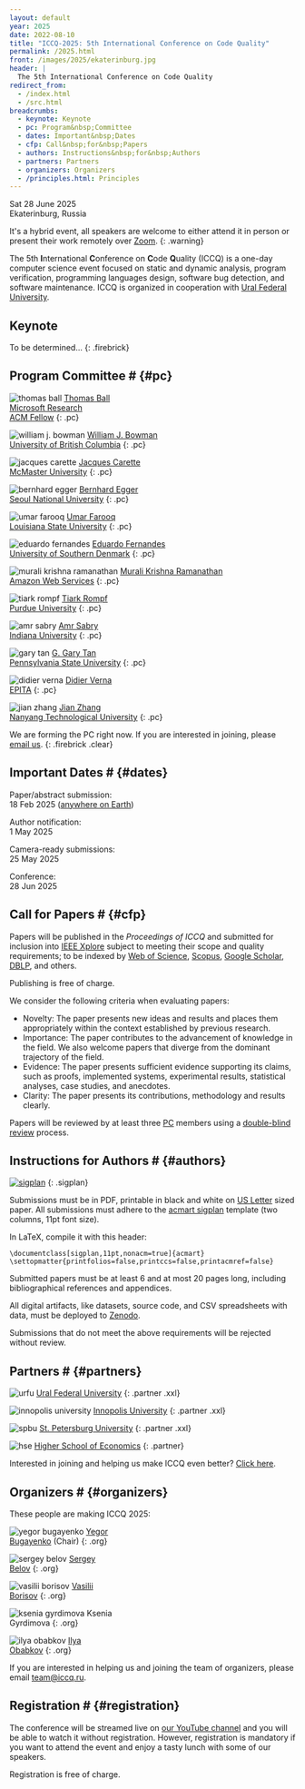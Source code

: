 ```yaml
---
layout: default
year: 2025
date: 2022-08-10
title: "ICCQ-2025: 5th International Conference on Code Quality"
permalink: /2025.html
front: /images/2025/ekaterinburg.jpg
header: |
  The 5th International Conference on Code Quality
redirect_from:
  - /index.html
  - /src.html
breadcrumbs:
  - keynote: Keynote
  - pc: Program&nbsp;Committee
  - dates: Important&nbsp;Dates
  - cfp: Call&nbsp;for&nbsp;Papers
  - authors: Instructions&nbsp;for&nbsp;Authors
  - partners: Partners
  - organizers: Organizers
  - /principles.html: Principles
---
```


Sat 28 June 2025
<br/>
Ekaterinburg, Russia

It's a hybrid event, all speakers are welcome to either attend it 
in person or present their work remotely over [Zoom](https://zoom.us/).
{: .warning}

The 5th **I**nternational **C**onference on **C**ode **Q**uality (ICCQ)
is a one-day computer science event
focused on
static and dynamic analysis,
program verification,
programming languages design,
software bug detection,
and software maintenance.
ICCQ is organized in cooperation with
[Ural Federal University](https://urfu.ru/).
<!--
ICCQ is organized in cooperation with
[IEEE Computer Society](https://conferences.ieee.org/conferences_events/conferences/conferencedetails/60895).
-->

<!--
[![ieee](/images/ieee-cs.svg)](https://conferences.ieee.org/conferences_events/conferences/conferencedetails/60895)
{: .nonprofit}
-->

## Keynote

To be determined...
{: .firebrick}

<!--
## Steering Committee # {#steering}

To be determined...
{: .firebrick}
-->

## Program Committee # {#pc}

![thomas ball](/images/pc/thomas-ball.jpg)
[Thomas Ball](https://scholar.google.com/citations?user=d2f0VUQAAAAJ)
<br/>
[Microsoft Research](https://www.microsoft.com/en-us/research/people/tball/)
<br/>
[ACM Fellow](https://awards.acm.org/award_winners/ball_3707775)
{: .pc}

![william j. bowman](/images/pc/william-bowman.jpg)
[William J. Bowman](https://www.williamjbowman.com/)
<br/>
[University of British Columbia](https://www.ubc.ca/)
{: .pc}

![jacques carette](/images/pc/jacques-carette.jpg)
[Jacques Carette](https://scholar.google.com/citations?user=Sc-k-EgAAAAJ)
<br/>
[McMaster University](https://www.eng.mcmaster.ca/cas/)
{: .pc}

![bernhard egger](/images/pc/bernhard-egger.jpg)
[Bernhard Egger](https://scholar.google.com/citations?user=g-ZpvTIAAAAJ)
<br/>
[Seoul National University](https://cse.snu.ac.kr/en/professor/bernhard-egger)
{: .pc}

![umar farooq](/images/pc/umar-farooq.jpg)
[Umar Farooq](https://csc.lsu.edu/~ufarooq/)
<br/>
[Louisiana State University](https://csc.lsu.edu)
{: .pc}

![eduardo fernandes](/images/pc/eduardo-fernandes.jpg)
[Eduardo Fernandes](https://scholar.google.com/citations?user=bPnuCiMAAAAJ)
<br/>
[University of Southern Denmark](https://portal.findresearcher.sdu.dk/en/organisations/sdu-software-engineering)
{: .pc}

![murali krishna ramanathan](/images/pc/murali-krishna-ramanathan.jpg)
[Murali Krishna Ramanathan](https://scholar.google.com/citations?user=iw1GQj0AAAAJ)
<br/>
[Amazon Web Services](https://aws.amazon.com/)
{: .pc}

![tiark rompf](/images/pc/tiark-rompf.jpg)
[Tiark  Rompf](http://tiarkrompf.github.io/)
<br/>
[Purdue University](https://www.purdue.edu/)
{: .pc}

![amr sabry](/images/pc/amr-sabry.jpg)
[Amr Sabry](https://scholar.google.com/citations?user=dYGSG4EAAAAJ)
<br/>
[Indiana University](https://luddy.indiana.edu/)
{: .pc}

![gary tan](/images/pc/gary-tan.jpg)
[G. Gary Tan](https://scholar.google.com/citations?user=JP0dqTEAAAAJ&hl=en)
<br/>
[Pennsylvania State University](https://www.eecs.psu.edu/)
{: .pc}

![didier verna](/images/pc/didier-verna.jpg)
[Didier Verna](https://scholar.google.fr/citations?user=O9G-pNoAAAAJ)
<br/>
[EPITA](https://www.epita.fr)
{: .pc}

![jian zhang](/images/pc/jian-zhang.jpg)
[Jian Zhang](https://scholar.google.com/citations?user=ki1y5TQAAAAJ)
<br/>
[Nanyang Technological University](https://www.ntu.edu.sg/)
{: .pc}

We are forming the PC right now. If you are interested in joining,
please [email us](mailto:pc@iccq.ru).
{: .firebrick .clear}

## Important Dates # {#dates}

Paper/abstract submission:<br>
18 Feb 2025
([anywhere on Earth](https://en.wikipedia.org/wiki/Anywhere_on_Earth))

Author notification:<br>
1 May 2025

Camera-ready submissions:<br>
25 May 2025

Conference:<br>
28 Jun 2025

## Call for Papers # {#cfp}

Papers will be published in the _Proceedings of ICCQ_
and submitted for inclusion into
[IEEE Xplore](https://ieeexplore.ieee.org/Xplore/home.jsp)
subject to meeting their scope and quality requirements;
to be indexed by
[Web of Science][WoS],
[Scopus](https://www.scopus.com/home.uri),
[Google Scholar](https://scholar.google.com/),
[DBLP](https://dblp.uni-trier.de/), and others.

Publishing is free of charge.

We consider the following criteria when evaluating papers:

* Novelty: The paper presents new ideas and results and places them
appropriately within the context established by previous research.
* Importance: The paper contributes to the advancement of knowledge in
the field. We also welcome papers that diverge from the dominant trajectory
of the field.
* Evidence: The paper presents sufficient evidence supporting its claims,
such as proofs, implemented systems, experimental results, statistical
analyses, case studies, and anecdotes.
* Clarity: The paper presents its contributions, methodology and
results clearly.

Papers will be reviewed by at least three [PC](#pc) members using
a [double-blind review][double-blind] process.

## Instructions for Authors # {#authors}

[![sigplan](/images/sample-sigplan.png)](/images/sample-sigplan.pdf)
{: .sigplan}

Submissions must be in PDF, printable in black and white on
[US Letter](https://en.wikipedia.org/wiki/Letter_%28paper_size%29) sized paper.
All submissions must adhere to the
[acmart sigplan](https://www.sigplan.org/Resources/Author/)
template (two columns, 11pt font size).

In LaTeX, compile it with this header:

```
\documentclass[sigplan,11pt,nonacm=true]{acmart}
\settopmatter{printfolios=false,printccs=false,printacmref=false}
```

Submitted papers must be at least 6 and at most 20 pages long,
including bibliographical references and appendices.

All digital artifacts, like datasets, source code,
and CSV spreadsheets with data,
must be deployed to [Zenodo](https://zenodo.org/).

Submissions that do not meet the above requirements
will be rejected without review.

<!-- [Click here](https://easychair.org/cfp/iccq24) to submit via EasyChair. -->

## Partners # {#partners}

![urfu](/images/partners/urfu.svg)
[Ural Federal University](https://urfu.ru/)
{: .partner .xxl}

![innopolis university](/images/partners/iu.svg)
[Innopolis University](https://innopolis.university/)
{: .partner .xxl}

![spbu](/images/partners/spbu.svg)
[St. Petersburg University](https://english.spbu.ru)
{: .partner .xxl}

![hse](/images/partners/hse.svg)
[Higher School of Economics](https://www.hse.ru/en/)
{: .partner}

Interested in joining and helping us make ICCQ even better?
[Click here](/partnership.html).

## Organizers # {#organizers}

These people are making ICCQ 2025:

![yegor bugayenko](/images/orgs/yegor-bugayenko.jpg)
[Yegor<br/>Bugayenko](https://www.yegor256.com/about-me.html) (Chair)
{: .org}

![sergey belov](/images/orgs/sergey-belov.jpg)
[Sergey<br/>Belov](https://www.linkedin.com/in/sebelov/)
{: .org}

![vasilii borisov](/images/orgs/vasilii-borisov.jpg?1)
[Vasilii<br/>Borisov](https://scholar.google.ru/citations?user=K7dfzIwAAAAJ&hl)
{: .org}

![ksenia gyrdimova](/images/orgs/ksenia-gyrdimova.jpg?1)
Ksenia<br/>Gyrdimova
{: .org}

![ilya obabkov](/images/orgs/ilya-obabkov.jpg?1)
[Ilya<br/>Obabkov](https://www.linkedin.com/in/obabkov/)
{: .org}

If you are interested in helping us and joining the team
of organizers, please email [team@iccq.ru](mailto:team@iccq.ru).

## Registration # {#registration}

The conference will be streamed live
on [our YouTube channel][youtube] and you
will be able to watch it without registration.
However, registration is mandatory if you want to attend the event
and enjoy a tasty lunch with some of our speakers.

Registration is free of charge.

[youtube]: https://www.youtube.com/channel/UC_W-pjp6HWJGjK2sayFrnag
[double-blind]: https://www.journals.elsevier.com/social-science-and-medicine/policies/double-blind-peer-review-guidelines
[WoS]: https://clarivate.com/webofsciencegroup/solutions/web-of-science/
